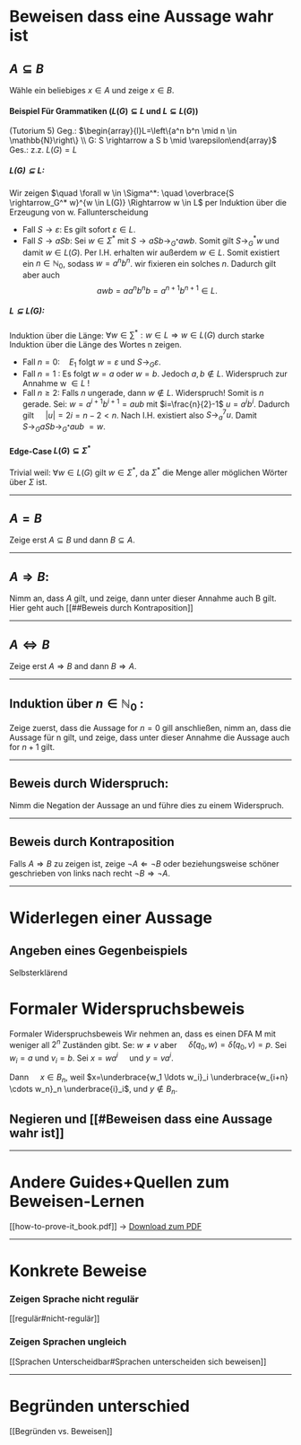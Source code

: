 
# Beweisen dass eine Aussage wahr ist
## $A \subseteq B$
Wähle ein beliebiges $x \in A$ und zeige $x \in B$.
#### Beispiel Für Grammatiken ($L(G) \subseteq L$ und $L \subseteq L(G)$) 
(Tutorium 5)
Geg.:   $\begin{array}{l}L=\left\{a^n b^n \mid n \in \mathbb{N}\right\} \\ G: S \rightarrow a S b \mid \varepsilon\end{array}$
Ges.: z.z.   $L(G)=L$

##### $L(G) \subseteq L:$
Wir zeigen $\quad \forall w \in \Sigma^*: \quad \overbrace{S \rightarrow_G^* w}^{w \in L(G)} \Rightarrow w \in L$
per Induktion über die Erzeugung von w.
Fallunterscheidung
- Fall $S \rightarrow \varepsilon:$ Es gilt sofort $\varepsilon \in L$.
- Fall $S \rightarrow a S b:$ Sei $w \in \Sigma^*$ mit $S \rightarrow a S b \rightarrow_{G^*}awb$.
	Somit gilt $S \rightarrow_G^* w$ und damit $w \in L(G)$. Per I.H. erhalten wir außerdem $w \in L$. Somit existiert ein $n \in \mathbb{N}_0$, sodass $w=a^n b^n$. wir fixieren ein solches $n$.
	Dadurch gilt aber auch
	$$\begin{equation*}
	a w b=a a^n b^n b=a^{n+1} b^{n+1} \in L \text {. }
	\end{equation*}$$

##### $L \subseteq L(G):$
Induktion über die Länge:
$\forall w \in \sum^*: w \in L \Rightarrow w \in L(G)$ durch starke Induktion über die Länge des Wortes n zeigen.
- Fall $n=0: \quad E_1$ folgt $w=\varepsilon$ und $S \rightarrow_G \varepsilon$.
- Fall $n=1$ : Es folgt $w=a$ oder $w=b$. 
	Jedoch $a, b \notin L$. 
	Widerspruch zur Annahme w $\in L$ !
- Fall $n \geq 2:$ Falls $n$ ungerade, dann $w \notin L$. Widerspruch! 
	Somit is $n$ gerade.
	Sei: $w=a^{i+1} b^{i+1}=a u b$ mit $i=\frac{n}{2}-1$ $u=a^i b^i$.
	Dadurch gilt $\quad|u|=2 i=n-2<n$.
	Nach I.H. existiert also $S \rightarrow_a^7 u$.
	Damit $S \rightarrow_G aSb \rightarrow_{G^*}aub$  $=w$.

#### Edge-Case $L(G) \subseteq \Sigma^*$
Trivial weil:
$\forall w \in L(G)$ gilt $w \in \Sigma^*$, da $\Sigma^*$ die Menge aller möglichen Wörter über $\Sigma$ ist.

_____

## $A=B$
Zeige erst $A \subseteq B$ und dann $B \subseteq A$.

_____
## $A \Rightarrow B:$
Nimm an, dass $A$ gilt, und zeige, dann unter dieser Annahme auch B gilt.
Hier geht auch [[##Beweis durch Kontraposition]]
_____
## $A \Leftrightarrow B$
Zeige erst $A \Rightarrow B$ and dann $B \Rightarrow A$.


_____
## Induktion über $n \in \mathbb{N}_0$ :
Zeige zuerst, dass die Aussage for $n=0$ gill anschließen, nimm an, dass die Aussage für n gilt, und zeige, dass unter dieser Annahme die Aussage auch for $n+1$ gilt.


_____
## Beweis durch Widerspruch:
Nimm die Negation der Aussage an und führe dies zu einem Widerspruch.

_____
## Beweis durch Kontraposition
Falls $A \Rightarrow B$ zu zeigen ist, zeige $\neg A \Leftarrow \neg B$ oder beziehungsweise schöner geschrieben von links nach recht $\neg B \Rightarrow \neg A$.

_____
# Widerlegen einer Aussage
## Angeben eines Gegenbeispiels
Selbsterklärend


# Formaler Widerspruchsbeweis
Formaler Widerspruchsbeweis
Wir nehmen an, dass es einen DFA M mit weniger all $2^n$ Zuständen gibt.
Se: $w \neq v$ aber $\quad \hat{\delta}(q_0, w)=\hat{\delta}\left(q_0, v\right)=p$.
Sei $w_i=a$ und $v_i=b$.
Sei $x=w a^i \quad$ und $y=v a^i$.

Dann $\quad x \in B_n$, weil $x=\underbrace{w_1 \ldots w_i}_i \underbrace{w_{i+n} \cdots w_n}_n \underbrace{i}_i$, und $y \notin B_n$.

## Negieren und [[#Beweisen dass eine Aussage wahr ist]]



______
# Andere Guides+Quellen zum Beweisen-Lernen
[[how-to-prove-it_book.pdf]] -> [Download zum PDF](https://users.metu.edu.tr/serge/courses/111-2011/textbook-math111.pdf)


____

# Konkrete Beweise
### Zeigen Sprache nicht regulär
[[regulär#nicht-regulär]]

### Zeigen Sprachen ungleich
[[Sprachen Unterscheidbar#Sprachen unterscheiden sich beweisen]]



________
# Begründen unterschied
[[Begründen vs. Beweisen]]
